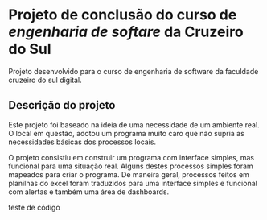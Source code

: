 # Projeto de conclusão do curso de _engenharia de softare_ da Cruzeiro do Sul
Projeto desenvolvido para o curso de engenharia de software da faculdade cruzeiro do sul digital.

## Descrição do projeto

Este projeto foi baseado na ideia de uma necessidade de um ambiente real. O local em questão,
adotou um programa muito caro que não supria as necessidades básicas dos processos locais.

O projeto consistiu em construir um programa com interface simples, mas funcional para uma situação real.
Alguns destes processos simples foram mapeados para criar o programa. De maneira geral, processos feitos
em planilhas do excel foram traduzidos para uma interface simples e funcional com alertas e também uma área
de dashboards.

  teste de código